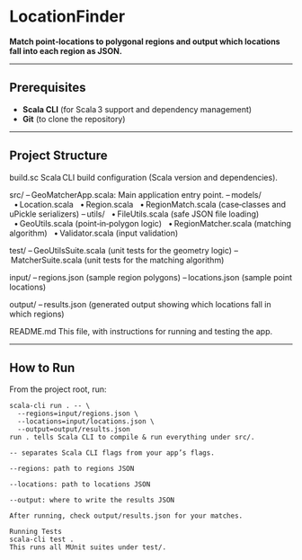 # LocationFinder

**Match point‑locations to polygonal regions and output which locations fall into each region as JSON.**

---

## Prerequisites

- **Scala CLI** (for Scala 3 support and dependency management)  
- **Git** (to clone the repository)

---

## Project Structure

build.sc
Scala CLI build configuration (Scala version and dependencies).

src/
– GeoMatcherApp.scala: Main application entry point.
– models/
  • Location.scala
  • Region.scala
  • RegionMatch.scala
(case‑classes and uPickle serializers)
– utils/
  • FileUtils.scala (safe JSON file loading)
  • GeoUtils.scala (point‑in‑polygon logic)
  • RegionMatcher.scala (matching algorithm)
  • Validator.scala (input validation)

test/
– GeoUtilsSuite.scala (unit tests for the geometry logic)
– MatcherSuite.scala (unit tests for the matching algorithm)

input/
– regions.json (sample region polygons)
– locations.json (sample point locations)

output/
– results.json (generated output showing which locations fall in which regions)

README.md
This file, with instructions for running and testing the app.

---

## How to Run

From the project root, run:

```
scala-cli run . -- \
  --regions=input/regions.json \
  --locations=input/locations.json \
  --output=output/results.json
run . tells Scala CLI to compile & run everything under src/.

-- separates Scala CLI flags from your app’s flags.

--regions: path to regions JSON

--locations: path to locations JSON

--output: where to write the results JSON

After running, check output/results.json for your matches.

Running Tests
scala-cli test .
This runs all MUnit suites under test/.

